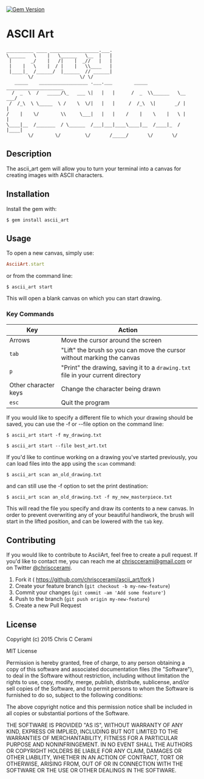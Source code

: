 [![Gem Version](https://badge.fury.io/rb/ascii_art.svg)](http://badge.fury.io/rb/ascii_art)

# ASCII Art

```
__________ ____ __________________.___.
\______   \    |   \______   \__  |   |
 |       _/    |   /|    |  _//   |   |
 |    |   \    |  / |    |   \\____   |
 |____|_  /______/  |______  // ______|
        \/                 \/ \/
   _____    __________________ .___.___        _____ _____________________
  /  _  \  /   _____/\_   ___ \|   |   |      /  _  \\______   \__    ___/
 /  /_\  \ \_____  \ /    \  \/|   |   |     /  /_\  \|       _/ |    |
/    |    \/        \\     \___|   |   |    /    |    \    |   \ |    |
\____|__  /_______  / \______  /___|___|____\____|__  /____|_  / |____|
        \/        \/         \/       /_____/       \/       \/
```

## Description

The ascii_art gem will allow you to turn your terminal into a canvas for creating images with ASCII characters.

## Installation

Install the gem with:

    $ gem install ascii_art

## Usage

To open a new canvas, simply use:

```ruby
AsciiArt.start
```

or from the command line:

```
$ ascii_art start
```

This will open a blank canvas on which you can start drawing.

### Key Commands

Key                   | Action
----------------------|--------------------------------------
Arrows                | Move the cursor around the screen
`tab`                 | "Lift" the brush so you can move the cursor without marking the canvas
`p`                   | "Print" the drawing, saving it to a `drawing.txt` file in your current directory
Other character keys  | Change the character being drawn
`esc`                 | Quit the program

If you would like to specify a different file to which your drawing should be saved, you can use the -f or --file option on the command line:

```
$ ascii_art start -f my_drawing.txt
```
```
$ ascii_art start --file best_art.txt
```

If you'd like to continue working on a drawing you've started previously, you can load files into the app using the `scan` command:

```
$ ascii_art scan an_old_drawing.txt
```

and can still use the -f option to set the print destination:

```
$ ascii_art scan an_old_drawing.txt -f my_new_masterpiece.txt
```

This will read the file you specify and draw its contents to a new canvas. In order to prevent overwriting any of your beautiful handiwork, the brush will start in the lifted position, and can be lowered with the `tab` key.

## Contributing

If you would like to contribute to AsciiArt, feel free to create a
pull request. If you'd like to contact me, you can reach me at
[chrisccerami@gmail.com](mailto:chrisccerami@gmail.com) or on
Twitter [@chrisccerami](https://twitter.com/chrisccerami).

1. Fork it ( https://github.com/chrisccerami/ascii_art/fork )
2. Create your feature branch (`git checkout -b my-new-feature`)
3. Commit your changes (`git commit -am 'Add some feature'`)
4. Push to the branch (`git push origin my-new-feature`)
5. Create a new Pull Request

## License

Copyright (c) 2015 Chris C Cerami

MIT License

Permission is hereby granted, free of charge, to any person obtaining
a copy of this software and associated documentation files (the
"Software"), to deal in the Software without restriction, including
without limitation the rights to use, copy, modify, merge, publish,
distribute, sublicense, and/or sell copies of the Software, and to
permit persons to whom the Software is furnished to do so, subject to
the following conditions:

The above copyright notice and this permission notice shall be
included in all copies or substantial portions of the Software.

THE SOFTWARE IS PROVIDED "AS IS", WITHOUT WARRANTY OF ANY KIND,
EXPRESS OR IMPLIED, INCLUDING BUT NOT LIMITED TO THE WARRANTIES OF
MERCHANTABILITY, FITNESS FOR A PARTICULAR PURPOSE AND
NONINFRINGEMENT. IN NO EVENT SHALL THE AUTHORS OR COPYRIGHT HOLDERS BE
LIABLE FOR ANY CLAIM, DAMAGES OR OTHER LIABILITY, WHETHER IN AN ACTION
OF CONTRACT, TORT OR OTHERWISE, ARISING FROM, OUT OF OR IN CONNECTION
WITH THE SOFTWARE OR THE USE OR OTHER DEALINGS IN THE SOFTWARE.
